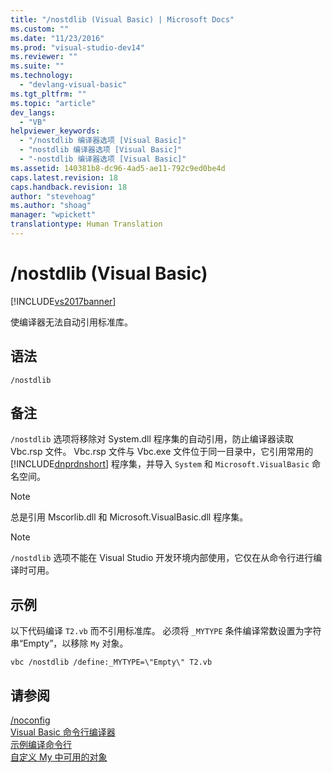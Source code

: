 ```yaml
---
title: "/nostdlib (Visual Basic) | Microsoft Docs"
ms.custom: ""
ms.date: "11/23/2016"
ms.prod: "visual-studio-dev14"
ms.reviewer: ""
ms.suite: ""
ms.technology: 
  - "devlang-visual-basic"
ms.tgt_pltfrm: ""
ms.topic: "article"
dev_langs: 
  - "VB"
helpviewer_keywords: 
  - "/nostdlib 编译器选项 [Visual Basic]"
  - "nostdlib 编译器选项 [Visual Basic]"
  - "-nostdlib 编译器选项 [Visual Basic]"
ms.assetid: 140381b8-dc96-4ad5-ae11-792c9ed0be4d
caps.latest.revision: 18
caps.handback.revision: 18
author: "stevehoag"
ms.author: "shoag"
manager: "wpickett"
translationtype: Human Translation
---
```

# /nostdlib (Visual Basic)
[!INCLUDE[vs2017banner](../../../csharp/includes/vs2017banner.md)]

使编译器无法自动引用标准库。  
  
## 语法  
  
```  
/nostdlib  
```  
  
## 备注  
 `/nostdlib` 选项将移除对 System.dll 程序集的自动引用，防止编译器读取 Vbc.rsp 文件。  Vbc.rsp 文件与 Vbc.exe 文件位于同一目录中，它引用常用的 [!INCLUDE[dnprdnshort](../../../csharp/getting-started/includes/dnprdnshort_md.md)] 程序集，并导入 `System` 和 `Microsoft.VisualBasic` 命名空间。  
  
> [!NOTE]
>  总是引用 Mscorlib.dll 和 Microsoft.VisualBasic.dll 程序集。  
  
> [!NOTE]
>  `/nostdlib` 选项不能在 Visual Studio 开发环境内部使用，它仅在从命令行进行编译时可用。  
  
## 示例  
 以下代码编译 `T2.vb` 而不引用标准库。  必须将 `_MYTYPE` 条件编译常数设置为字符串“Empty”，以移除 `My` 对象。  
  
```  
vbc /nostdlib /define:_MYTYPE=\"Empty\" T2.vb  
```  
  
## 请参阅  
 [\/noconfig](../../../visual-basic/reference/command-line-compiler/noconfig.md)   
 [Visual Basic 命令行编译器](../../../visual-basic/reference/command-line-compiler/index.md)   
 [示例编译命令行](../../../visual-basic/reference/command-line-compiler/sample-compilation-command-lines.md)   
 [自定义 My 中可用的对象](../../../visual-basic/developing-apps/customizing-extending-my/customizing-which-objects-are-available-in-my.md)
